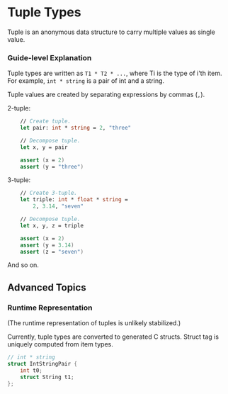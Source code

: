 # Tuple Types

Tuple is an anonymous data structure to carry multiple values as single value.

### Guide-level Explanation

Tuple types are written as `T1 * T2 * ...`, where Ti is the type of i'th item.
For example, `int * string` is a pair of int and a string.

Tuple values are created by separating expressions by commas (`,`).

2-tuple:

```fsharp
    // Create tuple.
    let pair: int * string = 2, "three"

    // Decompose tuple.
    let x, y = pair

    assert (x = 2)
    assert (y = "three")
```

3-tuple:

```fsharp
    // Create 3-tuple.
    let triple: int * float * string =
        2, 3.14, "seven"

    // Decompose tuple.
    let x, y, z = triple

    assert (x = 2)
    assert (y = 3.14)
    assert (z = "seven")
```

And so on.

## Advanced Topics

### Runtime Representation

(The runtime representation of tuples is unlikely stabilized.)

Currently, tuple types are converted to generated C structs. Struct tag is uniquely computed from item types.

```c
// int * string
struct IntStringPair {
    int t0;
    struct String t1;
};
```
